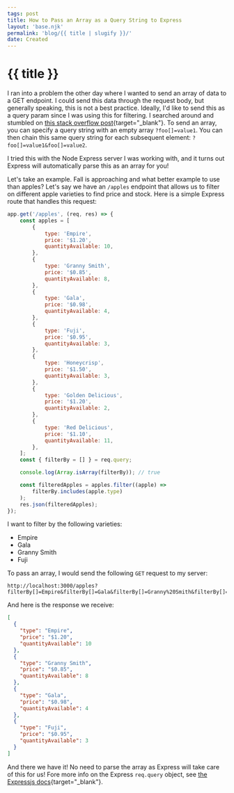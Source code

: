 ```yaml
---
tags: post
title: How to Pass an Array as a Query String to Express
layout: 'base.njk'
permalink: 'blog/{{ title | slugify }}/'
date: Created
---
```

# {{ title }}

I ran into a problem the other day where I wanted to send an array of data to a GET endpoint. I could send this data through the request body, but generally speaking, this is not a best practice. Ideally, I'd like to send this as a query param since I was using this for filtering. I searched around and stumbled on [this stack overflow post](https://stackoverflow.com/questions/3061273/send-an-array-with-an-http-get){target="_blank"}. To send an array, you can specify a query string with an empty array `?foo[]=value1`. You can then chain this same query string for each subsequent element: `?foo[]=value1&foo[]=value2`.

I tried this with the Node Express server I was working with, and it turns out Express will automatically parse this as an array for you!

Let's take an example. Fall is approaching and what better example to use than apples? Let's say we have an `/apples` endpoint that allows us to filter on different apple varieties to find price and stock. Here is a simple Express route that handles this request:
```js
app.get('/apples', (req, res) => {
    const apples = [
        {
            type: 'Empire',
            price: '$1.20',
            quantityAvailable: 10,
        },
        {
            type: 'Granny Smith',
            price: '$0.85',
            quantityAvailable: 8,
        },
        {
            type: 'Gala',
            price: '$0.98',
            quantityAvailable: 4,
        },
        {
            type: 'Fuji',
            price: '$0.95',
            quantityAvailable: 3,
        },
        {
            type: 'Honeycrisp',
            price: '$1.50',
            quantityAvailable: 3,
        },
        {
            type: 'Golden Delicious',
            price: '$1.20',
            quantityAvailable: 2,
        },
        {
            type: 'Red Delicious',
            price: '$1.10',
            quantityAvailable: 11,
        },
    ];
    const { filterBy = [] } = req.query;

    console.log(Array.isArray(filterBy)); // true

    const filteredApples = apples.filter((apple) =>
        filterBy.includes(apple.type)
    );
    res.json(filteredApples);
});
```

I want to filter by the following varieties:
- Empire
- Gala
- Granny Smith
- Fuji

To pass an array, I would send the following `GET` request to my server:
```
http://localhost:3000/apples?filterBy[]=Empire&filterBy[]=Gala&filterBy[]=Granny%20Smith&filterBy[]=Fuji
```

And here is the response we receive:
```json
[
  {
    "type": "Empire",
    "price": "$1.20",
    "quantityAvailable": 10
  },
  {
    "type": "Granny Smith",
    "price": "$0.85",
    "quantityAvailable": 8
  },
  {
    "type": "Gala",
    "price": "$0.98",
    "quantityAvailable": 4
  },
  {
    "type": "Fuji",
    "price": "$0.95",
    "quantityAvailable": 3
  }
]
```

And there we have it! No need to parse the array as Express will take care of this for us! Fore more info on the Express `req.query` object, see [the Expressjs docs](https://expressjs.com/en/api.html){target="_blank"}.